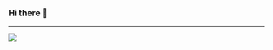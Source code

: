 ### Hi there 👋
**** 
![](![d2a4ca13495409236a9e1348d458d109b3de4922](https://github.com/NightSay2002/NightSay2002/assets/91534622/cdf04fab-d803-4367-a2d3-bba889903d20)
)
